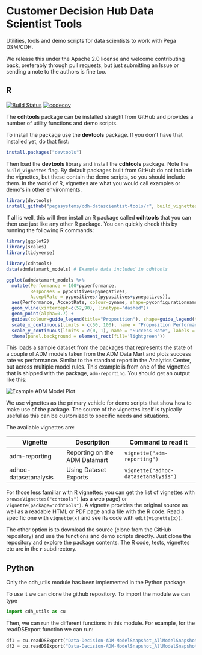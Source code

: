 # Customer Decision Hub Data Scientist Tools

Utilities, tools and demo scripts for data scientists to work with Pega DSM/CDH.

We release this under the Apache 2.0 license and welcome contributing back, preferably through pull requests, but just submitting an Issue or sending a note to the authors is fine too.

## R

[![Build Status](https://travis-ci.org/pegasystems/cdh-datascientist-tools.svg?branch=master)](https://travis-ci.org/pegasystems/cdh-datascientist-tools)
[![codecov](https://codecov.io/gh/pegasystems/cdh-datascientist-tools/branch/master/graph/badge.svg)](https://codecov.io/gh/pegasystems/cdh-datascientist-tools)

The **cdhtools** package can be installed straight from GitHub and provides a number of utility functions and demo scripts.

To install the package use the **devtools** package. If you don't have that installed yet, do that first:

```r
install.packages("devtools")
```

Then load the **devtools** library and install the **cdhtools** package. Note the `build_vignettes` flag. By default packages built from GitHub do not include the vignettes, but these contain the demo scripts, so you should include them. In the world of R, vignettes are what you would call examples or demo's in other environments.

```r
library(devtools)
install_github("pegasystems/cdh-datascientist-tools/r", build_vignettes=TRUE)
```

If all is well, this will then install an R package called **cdhtools** that you can then use just like any other R package. You can quickly check this by running the following R commands:

```r
library(ggplot2)
library(scales)
library(tidyverse)

library(cdhtools)
data(admdatamart_models) # Example data included in cdhtools

ggplot(admdatamart_models %>%
  mutate(Performance = 100*pyperformance,
         Responses = pypositives+pynegatives,
         AcceptRate = pypositives/(pypositives+pynegatives)),
  aes(Performance, AcceptRate, colour=pyname, shape=pyconfigurationname, size=log(Responses)))+
  geom_vline(xintercept=c(52,90), linetype="dashed")+
  geom_point(alpha=0.7) +
  guides(colour=guide_legend(title="Proposition"), shape=guide_legend(title="Model"), size=FALSE)+
  scale_x_continuous(limits = c(50, 100), name = "Proposition Performance") +
  scale_y_continuous(limits = c(0, 1), name = "Success Rate", labels = scales::percent) +
  theme(panel.background = element_rect(fill='lightgreen'))
```

This loads a sample dataset from the packages that represents the state of a couple of ADM models taken from the ADM Data Mart and plots success rate vs performance. Similar to the standard report in the Analytics Center, but across multiple model rules. This example is from one of the vignettes that is shipped with the package, `adm-reporting`. You should get an output like this:

![Example ADM Model Plot](images/example-model-plot.png)

We use vignettes as the primary vehicle for demo scripts that show how to make use of the package. The source of the vignettes itself is typically useful as this can be customized to specific needs and situations.

The available vignettes are:

Vignette | Description | Command to read it
------------ | ------------- | -------------
adm-reporting | Reporting on the ADM Datamart | `vignette("adm-reporting")`
adhoc-datasetanalysis | Using Dataset Exports | `vignette("adhoc-datasetanalysis")`

For those less familiar with R vignettes: you can get the list of vignettes with `browseVignettes("cdhtools")` (as a web page) or `vignette(package="cdhtools")`. A vignette provides the original source as well as a readable HTML or PDF page and a file with the R code. Read a specific one with `vignette(x)` and see its code with `edit(vignette(x))`.

The other option is to download the source (clone from the GitHub repository) and use the functions and demo scripts directly. Just clone the repository and explore the package contents. The R code, tests, vignettes etc are in the **r** subdirectory.

## Python

Only the cdh_utils module has been implemented in the Python package.

To use it we can clone the github repository. To import the module we can type

```python
import cdh_utils as cu
```

Then, we can run the different functions in this module.
For example, for the readDSExport function we can run:
```python
df1 = cu.readDSExport("Data-Decision-ADM-ModelSnapshot_AllModelSnapshots", srcFolder="inst/extdata", tmpFolder="tmp")
df2 = cu.readDSExport("Data-Decision-ADM-ModelSnapshot_AllModelSnapshots_20180316T134315_GMT.zip", srcFolder="inst/extdata", tmpFolder="tmp3")
```
